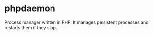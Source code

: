 phpdaemon
=========

Process manager written in PHP. It manages persistent processes and restarts them if they stop.
